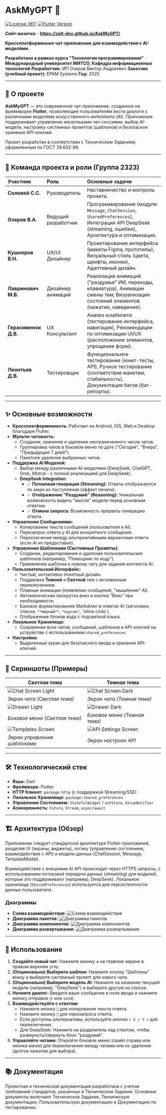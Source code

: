 # AskMyGPT 💬

<a href="https://opensource.org/licenses/MIT"><img src="https://img.shields.io/badge/License-MIT-yellow.svg" alt="License: MIT"></a> <!-- Замените, если лицензия другая -->
<a href="https://flutter.dev"><img src="https://img.shields.io/badge/Flutter-3.x-blue.svg" alt="Flutter Version"></a> <!-- Укажите вашу версию Flutter -->
<!-- Добавьте другие бейджи, если нужно (например, статус сборки) -->

**_Сайт-визитка_**  -  **https://zelt-dev.github.io/AskMyGPT/**

**Кроссплатформенное чат-приложение для взаимодействия с AI-моделями.**

**Разработано в рамках курса "Технологии программирования"**
**Международный университет МИТСО, Кафедра информационных технологий**
**Разработчик:** ИП Озеров Виктор Андреевич
**Заказчик (учебный проект):** EPAM Systems
**Год:** 2025

---

## 🚀 О проекте

**AskMyGPT** — это современное чат-приложение, созданное на фреймворке **Flutter**, позволяющее пользователям вести диалоги с различными моделями искусственного интеллекта (AI). Приложение поддерживает управление несколькими чат-сессиями, выбор AI-модели, настройку системных промптов (шаблонов) и безопасное хранение API-ключей.

Проект разработан в соответствии с Техническим Заданием, оформленным по ГОСТ 34.602-89.

---



## 👥 Команда проекта и роли (Группа 2323)

| Участник         | Роль                     | Основные задачи                                                                                                                                                              |
| :--------------- | :----------------------- | :--------------------------------------------------------------------------------------------------------------------------------------------------------------------------- |
| **Соловей С.С.** | Руководитель             | Наставничество и контроль проекта.                                                                                                                                           |
| **Озеров В.А.**  | Ведущий разработчик      | Программирование (модули `Message`, `ChatSession`, `SharedPreferences`), Интеграция API DeepSeek (streaming, ошибки), Архитектура и оптимизация.                              |
| **Кушнеров В.Н.**| UX/UI Дизайнер           | Проектирование интерфейса (макеты Figma, прототипы), Визуальный стиль (цвета, шрифты, иконки), Адаптивный дизайн.                                                              |
| **Лавринович М.В.** | Дизайнер анимаций       | Реализация анимаций ("раздумья" ИИ, переходы, клавиатура), Анимации смены тем, Визуализация состояний элементов (нажатие, наведение).                                       |
| **Герасименок Д.В.** | UX Консультант         | Анализ юзабилити (тестирование интерфейса, навигация), Рекомендации по оптимизации UI/UX (расположение элементов, упрощение форм).                                           |
| **Леонтьев Д.В.**| Тестировщик              | Функциональное тестирование (юнит-тесты, API), Ручное тестирование (соответствие макетам, стабильность), Документация багов (баг-репорты).                                   |



---


## ✨ Основные возможности

*   **Кроссплатформенность:** Работает на Android, iOS, Web и Desktop благодаря Flutter.
*   **Мульти-чатовость:**
    *   Создание, хранение и удаление неограниченного числа чатов.
    *   Группировка чатов в боковом меню по дате ("Сегодня", "Вчера", "Предыдущие 7 дней").
    *   Пакетное удаление выбранных чатов.
*   **Поддержка AI Моделей:**
    *   Выбор между различными AI-моделями (DeepSeek, ChatGPT, Grok, Mistral - с полной реализацией для DeepSeek).
    *   **DeepSeek Integration:**
        *   ✅ **Потоковая генерация (Streaming):** Ответы отображаются по мере их поступления (эффект печати).
        *   ✅ **Отображение "Раздумий" (Reasoning):** Уникальная возможность видеть "мысли" модели перед основным ответом.
        *   ✅ **Отмена запроса:** Возможность прервать генерацию ответа.
*   **Управление Сообщениями:**
    *   Копирование текста сообщений (пользователя и AI).
    *   Перезапрос ответа у AI для конкретного сообщения.
    *   Переключение между альтернативными вариантами ответа (если AI их предоставил).
*   **Управление Шаблонами (Системные Промпты):**
    *   Создание, редактирование и удаление пользовательских шаблонов (например, "Помощник по коду").
    *   Применение шаблона к новому чату для задания контекста AI.
*   **Пользовательский Интерфейс:**
    *   Чистый, интуитивно понятный дизайн.
    *   Поддержка **Темной** и **Светлой** тем с мгновенным переключением.
    *   Плавные анимации (появление сообщений, "мышление" AI).
    *   Автоматическая прокрутка вниз и кнопка "Вниз" при необходимости.
    *   Базовое форматирование Markdown в ответах AI (заголовки, списки, `**жирный**`, `*курсив*`, \`inline code\`).
    *   Отображение блоков кода с подсветкой языка.
*   **Локальное Хранилище:**
    *   Сохранение всех чатов, сообщений, шаблонов и API-ключей на устройстве с использованием `shared_preferences`.
*   **Настройки:**
    *   Выделенный экран для безопасного ввода и хранения API-ключей.

---

## 📸 Скриншоты (Примеры)



| Светлая тема | Темная тема |
|---|---|
| <img src="https://i.ibb.co/gbDr1nmy/image-17.png" alt="Chat Screen Light"> | <img src="https://i.ibb.co/W42RBvQ8/image-16.png" alt="Chat Screen Dark"> |
| *Экран чата (Светлая тема)* | *Экран чата (Темная тема)* |
| <img src="https://i.ibb.co/rKFFPJtF/image-4.png" alt="Drawer Light"> | <img src="https://i.ibb.co/s9Jp9Chc/image-3.png" alt="Drawer Dark"> |
| *Боковое меню (Светлая тема)* | *Боковое меню (Темная тема)* |
| <img src="https://i.ibb.co/YBc23P8X/image-14.png" alt="Templates Screen"> | <img src="https://i.ibb.co/6crxb4xS/image-5.png" alt="API Settings Screen"> |
| *Экран управления шаблонами* | *Экран настроек API* |

---

## 🛠 Технологический стек

*   **Язык:** Dart
*   **Фреймворк:** Flutter
*   **HTTP Клиент:** `package:http` (с поддержкой Streaming/SSE)
*   **Локальное Хранилище:** `package:shared_preferences`
*   **Управление Состоянием:** `StatefulWidget` / `setState`, `ValueNotifier`
*   **Асинхронность:** `Future`, `Stream`, `async/await`

---

## 🏗 Архитектура (Обзор)

Приложение следует стандартной архитектуре Flutter-приложений, разделяя UI (экраны, виджеты), логику (управление состоянием, взаимодействие с API) и модели данных (ChatSession, Message, TemplateModel).

Взаимодействие с внешними AI API происходит через HTTPS запросы, с использованием потоковой передачи данных (streaming) для моделей, которые это поддерживают (например, DeepSeek). Локальное хранилище (`SharedPreferences`) используется для персистентности данных пользователя.

### Диаграммы



*   **Схема взаимодействия:**
    <img src="https://i.ibb.co/67HcW1mm/FLUTTER-APP.png" alt="Схема взаимодействия">
*   **Диаграмма пакетов:**
    <img src="https://i.ibb.co/gFhNQJwb/firefox-og-Vea-ROc-Ek.png" alt="Диаграмма пакетов">
*   **Диаграмма компонентов:**
    <img src="https://i.ibb.co/931f1RRS/4.png" alt="Диаграмма компонентов">
*   **Диаграмма развертывания:**
    <img src="https://i.ibb.co/WvDQHBHJ/firefox-Br-CJRW75-Uq.png" alt="Диаграмма развертывания">

---

## 📖 Использование

1.  **Создайте новый чат:** Нажмите иконку `➕` на главном экране в правом верхнем углу.
2.  **(Опционально) Выберите шаблон:** Нажмите кнопку "Шаблоны" внизу и выберите системный промпт для нового чата.
3.  **(Опционально) Выберите модель AI:** Нажмите на название текущей модели (например, "DeepSeek") и выберите другую из списка.
4.  **Начните диалог:** Введите ваше сообщение в поле ввода и нажмите иконку отправки (`➤` или `send`).
5.  **Взаимодействуйте с ответом:**
    *   Нажмите иконку `📄`  для копирования текста ответа.
    *   Нажмите иконку `🔄`  для перезапроса ответа.
    *   Если доступны альтернативы, используйте кнопки `< X / Y >` для переключения.
    *   Для DeepSeek: Нажмите на разделитель над ответом, чтобы развернуть/свернуть блок "раздумий".
6.  **Управляйте чатами:** Откройте боковое меню (свайп справа или иконка меню) для переключения между чатами или их удаления (долгое нажатие для выбора).

---

## 📚 Документация

Проектная и техническая документация разработана с учетом требований стандартов, указанных в Техническом Задании. Основные документы включают Техническое Задание, Техническую документацию, Пользовательскую документацию и Документацию по тестированию.
